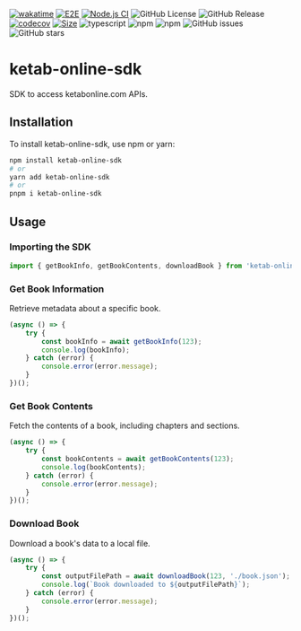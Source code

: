 [![wakatime](https://wakatime.com/badge/user/a0b906ce-b8e7-4463-8bce-383238df6d4b/project/5cb69094-5075-4207-bbc6-2edda0154865.svg)](https://wakatime.com/badge/user/a0b906ce-b8e7-4463-8bce-383238df6d4b/project/5cb69094-5075-4207-bbc6-2edda0154865) [![E2E](https://github.com/ragaeeb/ketab-online-sdk/actions/workflows/e2e.yml/badge.svg)](https://github.com/ragaeeb/ketab-online-sdk/actions/workflows/e2e.yml) [![Node.js CI](https://github.com/ragaeeb/ketab-online-sdk/actions/workflows/build.yml/badge.svg)](https://github.com/ragaeeb/ketab-online-sdk/actions/workflows/build.yml) ![GitHub License](https://img.shields.io/github/license/ragaeeb/ketab-online-sdk) ![GitHub Release](https://img.shields.io/github/v/release/ragaeeb/ketab-online-sdk) [![codecov](https://codecov.io/gh/ragaeeb/ketab-online-sdk/graph/badge.svg?token=TDCE341AX4)](https://codecov.io/gh/ragaeeb/ketab-online-sdk) [![Size](https://deno.bundlejs.com/badge?q=ketab-online-sdk@1.0.0)](https://bundlejs.com/?q=ketab-online-sdk%401.0.0) ![typescript](https://badgen.net/badge/icon/typescript?icon=typescript&label&color=blue) ![npm](https://img.shields.io/npm/v/ketab-online-sdk) ![npm](https://img.shields.io/npm/dm/ketab-online-sdk) ![GitHub issues](https://img.shields.io/github/issues/ragaeeb/ketab-online-sdk) ![GitHub stars](https://img.shields.io/github/stars/ragaeeb/ketab-online-sdk?style=social)

# ketab-online-sdk

SDK to access ketabonline.com APIs.

## Installation

To install ketab-online-sdk, use npm or yarn:

```bash
npm install ketab-online-sdk
# or
yarn add ketab-online-sdk
# or
pnpm i ketab-online-sdk
```

## Usage

### Importing the SDK

```javascript
import { getBookInfo, getBookContents, downloadBook } from 'ketab-online-sdk';
```

### Get Book Information

Retrieve metadata about a specific book.

```javascript
(async () => {
    try {
        const bookInfo = await getBookInfo(123);
        console.log(bookInfo);
    } catch (error) {
        console.error(error.message);
    }
})();
```

### Get Book Contents

Fetch the contents of a book, including chapters and sections.

```javascript
(async () => {
    try {
        const bookContents = await getBookContents(123);
        console.log(bookContents);
    } catch (error) {
        console.error(error.message);
    }
})();
```

### Download Book

Download a book's data to a local file.

```javascript
(async () => {
    try {
        const outputFilePath = await downloadBook(123, './book.json');
        console.log(`Book downloaded to ${outputFilePath}`);
    } catch (error) {
        console.error(error.message);
    }
})();
```
